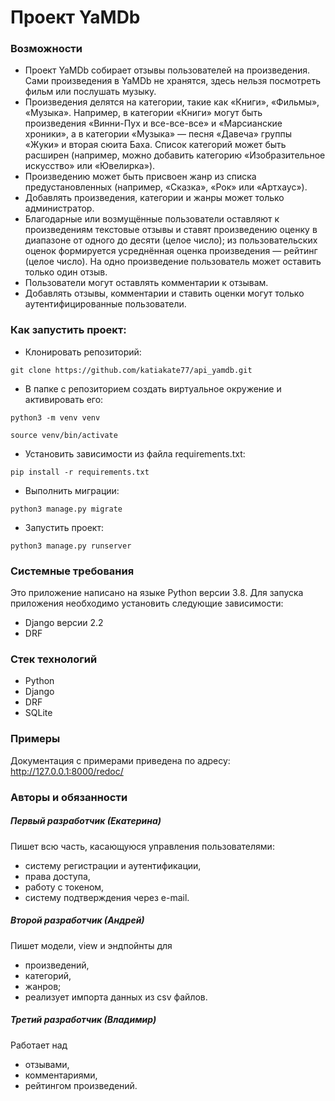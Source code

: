 # Проект YaMDb

### Возможности
- Проект YaMDb собирает отзывы пользователей на произведения. Сами произведения в YaMDb не хранятся, здесь нельзя посмотреть фильм или послушать музыку.
- Произведения делятся на категории, такие как «Книги», «Фильмы», «Музыка». Например, в категории «Книги» могут быть произведения «Винни-Пух и все-все-все» и «Марсианские хроники», а в категории «Музыка» — песня «Давеча» группы «Жуки» и вторая сюита Баха. Список категорий может быть расширен (например, можно добавить категорию «Изобразительное искусство» или «Ювелирка»). 
- Произведению может быть присвоен жанр из списка предустановленных (например, «Сказка», «Рок» или «Артхаус»). 
- Добавлять произведения, категории и жанры может только администратор.
- Благодарные или возмущённые пользователи оставляют к произведениям текстовые отзывы и ставят произведению оценку в диапазоне от одного до десяти (целое число); из пользовательских оценок формируется усреднённая оценка произведения — рейтинг (целое число). На одно произведение пользователь может оставить только один отзыв.
- Пользователи могут оставлять комментарии к отзывам.
- Добавлять отзывы, комментарии и ставить оценки могут только аутентифицированные пользователи.

### Как запустить проект:


* Клонировать репозиторий:

```
git clone https://github.com/katiakate77/api_yamdb.git
```

* В папке с репозиторием создать виртуальное окружение и активировать его:

```
python3 -m venv venv
```

```
source venv/bin/activate
```

* Установить зависимости из файла requirements.txt:

```
pip install -r requirements.txt
```

* Выполнить миграции:

```
python3 manage.py migrate
```

* Запустить проект:

```
python3 manage.py runserver
```

### Системные требования
Это приложение написано на языке Python версии 3.8. Для запуска приложения необходимо установить следующие зависимости:

- Django версии 2.2
- DRF

### Стек технологий
- Python
- Django
- DRF
- SQLite
### Примеры
Документация с примерами приведена по адресу: http://127.0.0.1:8000/redoc/

### Авторы и обязанности
##### Первый разработчик (Екатерина)
Пишет всю часть, касающуюся управления пользователями:
- систему регистрации и аутентификации,
- права доступа,
- работу с токеном,
- систему подтверждения через e-mail.

##### Второй разработчик (Андрей)
Пишет модели, view и эндпойнты для
- произведений,
- категорий,
- жанров;
- реализует импорта данных из csv файлов.

##### Третий разработчик (Владимир)
Работает над
- отзывами,
- комментариями,
- рейтингом произведений.
